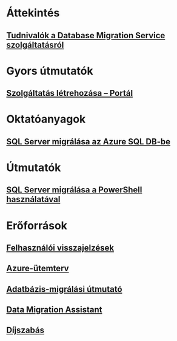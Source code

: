 # Áttekintés
## [Tudnivalók a Database Migration Service szolgáltatásról](dms-overview.md)

# Gyors útmutatók
## [Szolgáltatás létrehozása – Portál](quickstart-create-data-migration-service-portal.md)

# Oktatóanyagok
## [SQL Server migrálása az Azure SQL DB-be](tutorial-sql-server-to-azure-sql.md)

# Útmutatók
## [SQL Server migrálása a PowerShell használatával](howto-sql-server-to-azure-sql-powershell.md)

# Erőforrások
## [Felhasználói visszajelzések](https://feedback.azure.com/forums/906100-azure-database-migration-service)
## [Azure-ütemterv](https://azure.microsoft.com/en-us/roadmap/)
## [Adatbázis-migrálási útmutató](https://aka.ms/datamigration)
## [Data Migration Assistant](https://aka.ms/dma)
## [Díjszabás](https://aka.ms/dms-pricing)
